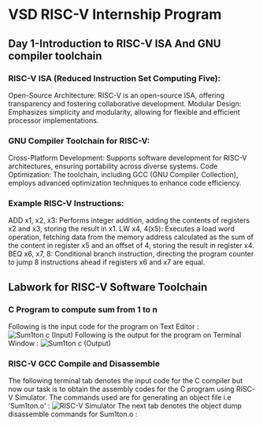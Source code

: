 # VSD RISC-V Internship Program
## Day 1-Introduction to RISC-V ISA And GNU compiler toolchain
### RISC-V ISA (Reduced Instruction Set Computing Five):

Open-Source Architecture: RISC-V is an open-source ISA, offering transparency and fostering collaborative development.
Modular Design: Emphasizes simplicity and modularity, allowing for flexible and efficient processor implementations.
### GNU Compiler Toolchain for RISC-V:

Cross-Platform Development: Supports software development for RISC-V architectures, ensuring portability across diverse systems.
Code Optimization: The toolchain, including GCC (GNU Compiler Collection), employs advanced optimization techniques to enhance code efficiency.
### Example RISC-V Instructions:

ADD x1, x2, x3: Performs integer addition, adding the contents of registers x2 and x3, storing the result in x1.
LW x4, 4(x5): Executes a load word operation, fetching data from the memory address calculated as the sum of the content in register x5 and an offset of 4, storing the result in register x4.
BEQ x6, x7, 8: Conditional branch instruction, directing the program counter to jump 8 instructions ahead if registers x6 and x7 are equal.

## Labwork for RISC-V Software Toolchain

### C Program to compute sum from 1 to n
Following is the input code for the program on Text Editor :
![Sum1ton c (Input)](https://github.com/spandansarkar45/somaiya-riscv/assets/154997186/f1a83442-9f8d-4fd7-8886-4cf6e4e0dab2)
Following is the output for the program on Terminal Window :
![Sum1ton c (Output)](https://github.com/spandansarkar45/somaiya-riscv/assets/154997186/fe328267-4287-4ba7-8c3f-34afc761b10d)

### RISC-V GCC Compile and Disassemble
The following terminal tab denotes the input code for the C compiler but now our task is to obtain the assembly codes for the C program using RISC-V Simulator. The commands used are for generating an object file i.e 'Sum1ton.o' :
![RISC-V Simulator](https://github.com/spandansarkar45/somaiya-riscv/assets/154997186/a56dc5ae-d490-4318-97d4-af0ae2201b7e)
The next tab denotes the object dump disassemble commands for Sum1ton.o :



